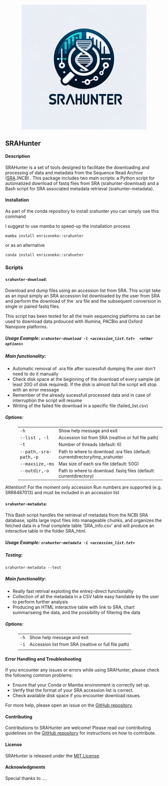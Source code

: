 <p align="center">
<img src='logo/SRA-HUNTER_logo.png' width='400'>
</p>

## SRAHunter 

#### Description
SRAHunter is a set of tools designed to facilitate the downloading and processing of data and metadata from the Sequence Read Archive ([SRA](https://www.ncbi.nlm.nih.gov/sra).)NCBI . This package includes two main scripts: a Python script for automatized download of fastq files from SRA (srahunter-download) and a Bash script for SRA associated metadata retrieval (srahunter-metadata).

#### Installation
As part of the conda repository to install srahunter you can simply use this command 

I suggest to use mamba to speed-up the installation process 

```
mamba install enriconeko::srahunter
``` 

or as an alternative 
 
```
conda install enriconeko::srahunter
``` 

### Scripts
#### `srahunter-download`: 
Download and dump files using an accession list from SRA. This script take as an input simply an SRA accession list downloaded by the user from SRA and perform the download of the .sra file and the subsequent conversion in single or paired fastq files.

This script has been tested for all the main sequencing platforms so can be used to download data prdouced with Illumina, PACBio and Oxford Nanopore platforms.

 ##### Usage Example: `srahunter-download -l <accession_list.txt>  <other options>`

 ##### Main functionality:
- Automatic removal of .sra file after sucessfull dumping the user don't need to do it manually
- Check disk space at the beginning of the download of every sample (at least 20G of disk required). If the disk is almost full the script will stop with an error message
- Remember of the already sucessfull processed data and in case of interruption the script will resume
- Writing of the failed file download in a specific file (failed_list.csv) 

 ##### Options:
<dl class="docutils">
<dd><table class="first last docutils option-list" frame="void" rules="none">
<col class="option" />
<col class="description" />
<tbody valign="top">
<tr><td class="option-group">
<kbd><span class="option">-h</span></kbd></td>
<td>Show help message and exit</td></tr>
<tr><td class="option-group">
<kbd><span class="option">--list , -l </span></kbd></td>
<td>Accession list from SRA (realtive or full file path)</td></tr>
<tr><td class="option-group">
<kbd><span class="option">-t</span></kbd></td>
<td>Number of threads (default: 6)</td></tr>
<tr><td class="option-group">
<kbd><span class="option">--path,-sra-path,-p</span></kbd></td>
<td>Path to where to download .sra files (default: currentdirectory/tmp_srahunter</td></tr>
<tr><td class="option-group">
<kbd><span class="option">--maxsize,-ms</span></kbd></td>
<td>Max size of each sra file (default: 50G)</td></tr>
 <tr><td class="option-group">
<kbd><span class="option">--outdir,-o</span></kbd></td>
<td>Path to where to download .fastq files (default: currentdirectory)</td></tr>
</tbody>
</table>
</dd>
</dl>

Attention!! For the moment only accession Run numbers are supported (e.g. SRR8487013) and must be included in an accession list 



#### `srahunter-metadata`: 

This Bash script handles the retrieval of metadata from the NCBI SRA database, splits large input files into manageable chunks, and organizes the fetched data in a final complete table 'SRA_info.csv' and will produce an interactive table in the folder SRA_html.

 ##### Usage Example: `srahunter-metadata -i <accession_list.txt>`

 ##### Testing: 
 ``` 
 srahunter-metadata --test
```

##### Main functionality:
- Really fast retrival exploiting the entrez-direct functionality 
- Collection of all the metadata in a CSV table easy handable by the user to perform further analysis 
- Producing an HTML interactive table with link to SRA, chart summariseing the data, and the possibility of filtering the data 

##### Options:
<dl class="docutils">
<dd><table class="first last docutils option-list" frame="void" rules="none">
<col class="option" />
<col class="description" />
<tbody valign="top">
<tr><td class="option-group">
<kbd><span class="option">-h</span></kbd></td>
<td>Show help message and exit</td></tr>
<tr><td class="option-group">
<kbd><span class="option">-i</span></kbd></td>
<td>Accession list from SRA (realtive or full file path)</td></tr>
<tr><td class="option-group">
</tbody>
</table>
</dd>
</dl>


#### Error Handling and Troubleshooting
If you encounter any issues or errors while using SRAHunter, please check the following common problems:
- Ensure that your Conda or Mamba environment is correctly set up.
- Verify that the format of your SRA accession list is correct.
- Check available disk space if you encounter download issues.

For more help, please open an issue on the [GitHub repository](https://github.com/GitEnricoNeko/SRAHunter/issues).

#### Contributing
Contributions to SRAHunter are welcome! Please read our contributing guidelines on the [GitHub repository](https://github.com/GitEnricoNeko/SRAHunter) for instructions on how to contribute.

#### License
SRAHunter is released under the [MIT License](https://opensource.org/licenses/MIT).

#### Acknowledgments
Special thanks to ....
